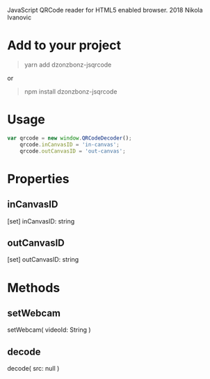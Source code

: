 JavaScript QRCode reader for HTML5 enabled browser.
2018 Nikola Ivanovic

# Add to your project

> yarn add dzonzbonz-jsqrcode

or

> npm install dzonzbonz-jsqrcode

# Usage

```javascript
var qrcode = new window.QRCodeDecoder();
    qrcode.inCanvasID = 'in-canvas';
    qrcode.outCanvasID = 'out-canvas';
```

# Properties

## inCanvasID

[set] inCanvasID: string

## outCanvasID

[set] outCanvasID: string

# Methods

## setWebcam

setWebcam(
    videoId: String
)

## decode

decode(
    src: null
)